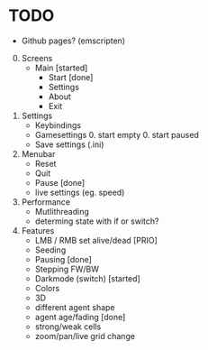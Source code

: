 # TODO
- Github pages? (emscripten)
0. Screens
    - Main [started]
      - Start [done]
      - Settings
      - About
      - Exit
0. Settings
    - Keybindings
    - Gamesettings
        0. start empty
        0. start paused
    - Save settings (.ini)
0. Menubar
    - Reset
    - Quit
    - Pause [done]
    - live settings (eg. speed)
0. Performance
    - Mutlithreading
    - determing state with if or switch?
0. Features
    - LMB / RMB set alive/dead [PRIO]
    - Seeding
    - Pausing [done]
    - Stepping FW/BW
    - Darkmode (switch) [started]
    - Colors
    - 3D
    - different agent shape
    - agent age/fading [done]
    - strong/weak cells
    - zoom/pan/live grid change
